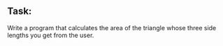 ## Task:
Write a program that calculates the area of the triangle whose three side lengths you get from the user.
